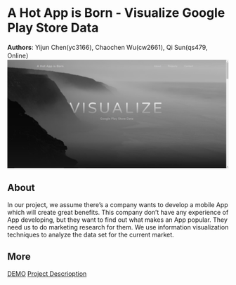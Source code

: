 
# A Hot App is Born - Visualize Google Play Store Data

**Authors**:
Yijun Chen(yc3166), Chaochen Wu(cw2661), Qi Sun(qs479, Online）
![Screenhot](screenshot.jpg)

## About
In our project, we assume there’s a company wants to develop a mobile App which will create great benefits. 
This company don’t have any experience of App developing, but they want to find out what makes an App popular. 
They need us to do marketing research for them. We use information visualization techniques to analyze the data 
set for the current market. 

## More
[DEMO](https://nyu-vis-fall2018.github.io/storytelling-group-6/)
[Project Descrioption](project.pdf)
